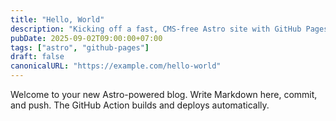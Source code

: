 ```yaml
---
title: "Hello, World"
description: "Kicking off a fast, CMS-free Astro site with GitHub Pages."
pubDate: 2025-09-02T09:00:00+07:00
tags: ["astro", "github-pages"]
draft: false
canonicalURL: "https://example.com/hello-world"
---
```


Welcome to your new Astro-powered blog. Write Markdown here, commit, and push. The GitHub Action builds and deploys automatically.
